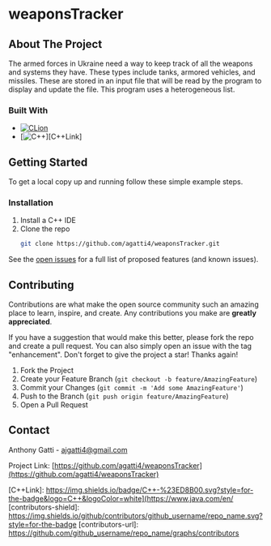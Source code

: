 # weaponsTracker

<!-- ABOUT THE PROJECT -->
## About The Project
The armed forces in Ukraine need a way to keep track of all the weapons and systems they have. These types include tanks, armored vehicles, and missiles. These are stored in an input file that will be read by the program to display and update the file. This program uses a heterogeneous list.

### Built With

* [![CLion][CLion]][CLionLink]
* [![C++][C++]][C++Link]

<!-- GETTING STARTED -->
## Getting Started

To get a local copy up and running follow these simple example steps.

### Installation

1. Install a C++ IDE
2. Clone the repo
   ```sh
   git clone https://github.com/agatti4/weaponsTracker.git
   ```
  
See the [open issues](https://github.com/agatti4/weaponsTracker/issues) for a full list of proposed features (and known issues).

<!-- CONTRIBUTING -->
## Contributing

Contributions are what make the open source community such an amazing place to learn, inspire, and create. Any contributions you make are **greatly appreciated**.

If you have a suggestion that would make this better, please fork the repo and create a pull request. You can also simply open an issue with the tag "enhancement".
Don't forget to give the project a star! Thanks again!

1. Fork the Project
2. Create your Feature Branch (`git checkout -b feature/AmazingFeature`)
3. Commit your Changes (`git commit -m 'Add some AmazingFeature'`)
4. Push to the Branch (`git push origin feature/AmazingFeature`)
5. Open a Pull Request

<!-- CONTACT -->
## Contact

Anthony Gatti - ajgatti4@gmail.com

Project Link: [https://github.com/agatti4/weaponsTracker](https://github.com/agatti4/weaponsTracker)

<!-- MARKDOWN LINKS & IMAGES -->
<!-- https://www.markdownguide.org/basic-syntax/#reference-style-links -->
[CLion]: https://img.shields.io/badge/C++%20-3DDC84.svg?style=for-the-badge&logo=C++&logoColor=white
[CLionLink]: https://developer.android.com/studio
[C++]: https://img.shields.io/badge/C++-%23ED8B00.svg?style=for-the-badge&logo=C++&logoColor=white
[C++Link]: https://img.shields.io/badge/C++-%23ED8B00.svg?style=for-the-badge&logo=C++&logoColor=white](https://www.java.com/en/
[contributors-shield]: https://img.shields.io/github/contributors/github_username/repo_name.svg?style=for-the-badge
[contributors-url]: https://github.com/github_username/repo_name/graphs/contributors
